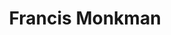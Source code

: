 ---
title: "Francis Monkman"
summary: "Francis Monkman is an English rock, classical and film score composer, and a founding member of both the progressive rock band Curved Air and the classical/rock fusion band Sky. He is the son of Kenneth Monkman, an authority on the writer Laurence Sterne, and of Vita née Duncombe Mann."
image: "francis-monkman.jpg"
apple_music_artist_url: "None"
wikipedia_url: "https://en.wikipedia.org/wiki/Francis_Monkman"
---
